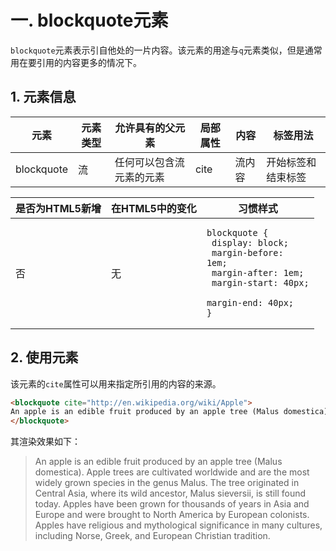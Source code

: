 # 一. blockquote元素

`blockquote`元素表示引自他处的一片内容。该元素的用途与`q`元素类似，但是通常用在要引用的内容更多的情况下。

## 1. 元素信息

| 元素       | 元素类型 | 允许具有的父元素         | 局部属性 | 内容   | 标签用法           |
| ---------- | -------- | ------------------------ | -------- | ------ | ------------------ |
| blockquote | 流       | 任何可以包含流元素的元素 | cite     | 流内容 | 开始标签和结束标签 |

| 是否为HTML5新增 | 在HTML5中的变化 | 习惯样式                                                     |
| --------------- | --------------- | ------------------------------------------------------------ |
| 否              | 无              | <pre><code>blockquote {<br />    display: block;<br />    margin-before: 1em;<br />    margin-after: 1em;<br />    margin-start: 40px;<br />    margin-end: 40px;<br />}</code></pre> |

## 2. 使用元素

该元素的`cite`属性可以用来指定所引用的内容的来源。

```html
<blockquote cite="http://en.wikipedia.org/wiki/Apple">
An apple is an edible fruit produced by an apple tree (Malus domestica). Apple trees are cultivated worldwide and are the most widely grown species in the genus Malus. The tree originated in Central Asia, where its wild ancestor, Malus sieversii, is still found today. Apples have been grown for thousands of years in Asia and Europe and were brought to North America by European colonists. Apples have religious and mythological significance in many cultures, including Norse, Greek, and European Christian tradition.
</blockquote>
```

其渲染效果如下：

<blockquote cite="http://en.wikipedia.org/wiki/Apple">
An apple is an edible fruit produced by an apple tree (Malus domestica). Apple trees are cultivated worldwide and are the most widely grown species in the genus Malus. The tree originated in Central Asia, where its wild ancestor, Malus sieversii, is still found today. Apples have been grown for thousands of years in Asia and Europe and were brought to North America by European colonists. Apples have religious and mythological significance in many cultures, including Norse, Greek, and European Christian tradition.
</blockquote>
